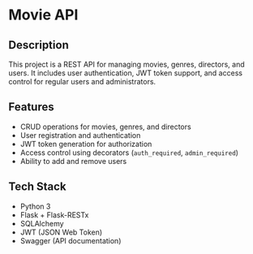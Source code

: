 # Movie API  

## Description  
This project is a REST API for managing movies, genres, directors, and users. It includes user authentication, JWT token support, and access control for regular users and administrators.  

## Features  
- CRUD operations for movies, genres, and directors  
- User registration and authentication  
- JWT token generation for authorization  
- Access control using decorators (`auth_required`, `admin_required`)  
- Ability to add and remove users  

## Tech Stack  
- Python 3  
- Flask + Flask-RESTx  
- SQLAlchemy  
- JWT (JSON Web Token)  
- Swagger (API documentation) 
